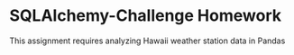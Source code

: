 # SQLAlchemy-Challenge Homework

This assignment requires analyzing Hawaii weather station data in Pandas 
 
